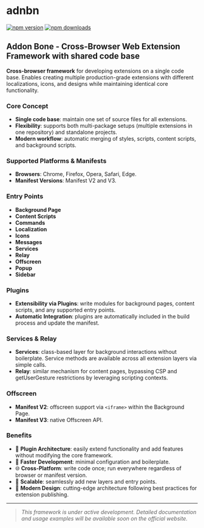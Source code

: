 # adnbn

[![npm version](https://img.shields.io/npm/v/adnbn.svg)](https://www.npmjs.com/package/adnbn)
[![npm downloads](https://img.shields.io/npm/dm/adnbn.svg)](https://www.npmjs.com/package/adnbn)

## Addon Bone - Cross-Browser Web Extension Framework with shared code base

**Cross-browser framework** for developing extensions on a single code base. Enables creating multiple production-grade extensions with different localizations, icons, and designs while maintaining identical core functionality.

### Core Concept

- **Single code base**: maintain one set of source files for all extensions.
- **Flexibility**: supports both multi-package setups (multiple extensions in one repository) and standalone projects.
- **Modern workflow**: automatic merging of styles, scripts, content scripts, and background scripts.

### Supported Platforms & Manifests

- **Browsers**: Chrome, Firefox, Opera, Safari, Edge.
- **Manifest Versions**: Manifest V2 and V3.

### Entry Points

- **Background Page**
- **Content Scripts**
- **Commands**
- **Localization**
- **Icons**
- **Messages**
- **Services**
- **Relay**
- **Offscreen**
- **Popup**
- **Sidebar**

### Plugins

- **Extensibility via Plugins**: write modules for background pages, content scripts, and any supported entry points.
- **Automatic Integration**: plugins are automatically included in the build process and update the manifest.

### Services & Relay

- **Services**: class-based layer for background interactions without boilerplate. Service methods are available across all extension layers via simple calls.
- **Relay**: similar mechanism for content pages, bypassing CSP and getUserGesture restrictions by leveraging scripting contexts.

### Offscreen

- **Manifest V2**: offscreen support via `<iframe>` within the Background Page.
- **Manifest V3**: native Offscreen API.

### Benefits

- 🔌 **Plugin Architecture**: easily extend functionality and add features without modifying the core framework.
- 🔧 **Faster Development**: minimal configuration and boilerplate.
- 🌐 **Cross-Platform**: write code once; run everywhere regardless of browser or manifest version.
- 🔄 **Scalable**: seamlessly add new layers and entry points.
- 🚀 **Modern Design**: cutting-edge architecture following best practices for extension publishing.

---

> _This framework is under active development. Detailed documentation and usage examples will be available soon on the official website._
